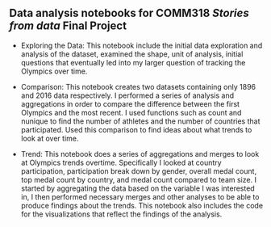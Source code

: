 ## Data analysis notebooks for COMM318 _Stories from data_ Final Project

* Exploring the Data: This notebook include the initial data exploration and analysis of the dataset, examined the shape, unit of analysis, initial questions that eventually led into my larger question of tracking the Olympics over time. 

* Comparison: This notebook creates two datasets containing only 1896 and 2016 data respectively. I performed a series of analysis and aggregations in order to compare the difference between the first Olympics and the most recent. I used functions such as count and nunique to find the number of athletes and the number of countries that participated. Used this comparison to find ideas about what trends to look at over time. 

* Trend: This notebook does a series of aggregations and merges to look at Olympics trends overtime. Specifically I looked at country participation, participation break down by gender, overall medal count, top medal count by country, and medal count compared to team size. I started by aggregating the data based on the variable I was interested in, I then performed necessary merges and other analyses to be able to produce findings about the trends. This notebook also includes the code for the visualizations that reflect the findings of the analysis. 
